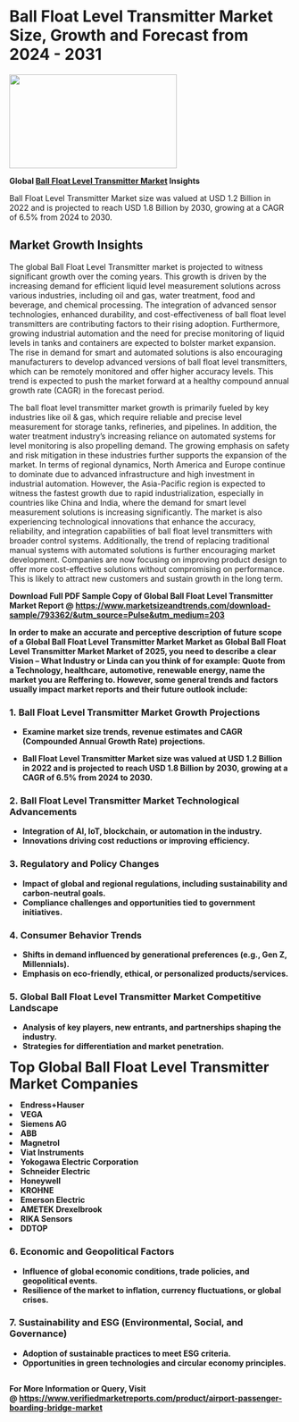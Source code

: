 <H1>Ball Float Level Transmitter Market Size, Growth and Forecast from 2024 - 2031</H1><img class="aligncenter size-medium wp-image-584254" src="https://thirdeyenews.in/wp-content/uploads/2024/09/Global-Market-Research-300x168.jpeg" alt="" width="300" height="168" /><p><strong>Global&nbsp;<a href="https://www.marketsizeandtrends.com/download-sample/793362/&amp;utm_source=Pulse&amp;utm_medium=203">Ball Float Level Transmitter Market</a> Insights</strong></p><p>Ball Float Level Transmitter Market size was valued at USD 1.2 Billion in 2022 and is projected to reach USD 1.8 Billion by 2030, growing at a CAGR of 6.5% from 2024 to 2030.</p><p><h2>Market Growth Insights</h2> <p>The global Ball Float Level Transmitter market is projected to witness significant growth over the coming years. This growth is driven by the increasing demand for efficient liquid level measurement solutions across various industries, including oil and gas, water treatment, food and beverage, and chemical processing. The integration of advanced sensor technologies, enhanced durability, and cost-effectiveness of ball float level transmitters are contributing factors to their rising adoption. Furthermore, growing industrial automation and the need for precise monitoring of liquid levels in tanks and containers are expected to bolster market expansion. The rise in demand for smart and automated solutions is also encouraging manufacturers to develop advanced versions of ball float level transmitters, which can be remotely monitored and offer higher accuracy levels. This trend is expected to push the market forward at a healthy compound annual growth rate (CAGR) in the forecast period.</p> <p><strong></strong></p> <p>The ball float level transmitter market growth is primarily fueled by key industries like oil & gas, which require reliable and precise level measurement for storage tanks, refineries, and pipelines. In addition, the water treatment industry’s increasing reliance on automated systems for level monitoring is also propelling demand. The growing emphasis on safety and risk mitigation in these industries further supports the expansion of the market. In terms of regional dynamics, North America and Europe continue to dominate due to advanced infrastructure and high investment in industrial automation. However, the Asia-Pacific region is expected to witness the fastest growth due to rapid industrialization, especially in countries like China and India, where the demand for smart level measurement solutions is increasing significantly. The market is also experiencing technological innovations that enhance the accuracy, reliability, and integration capabilities of ball float level transmitters with broader control systems. Additionally, the trend of replacing traditional manual systems with automated solutions is further encouraging market development. Companies are now focusing on improving product design to offer more cost-effective solutions without compromising on performance. This is likely to attract new customers and sustain growth in the long term.</p> <p><strong></p><p><span class=""><strong>Download Full PDF Sample Copy of Global Ball Float Level Transmitter Market Report</strong> @ <a href="https://www.marketsizeandtrends.com/download-sample/793362/&amp;utm_source=Pulse&amp;utm_medium=203" target="_blank">https://www.marketsizeandtrends.com/download-sample/793362/&amp;utm_source=Pulse&amp;utm_medium=203</a></span></p><p>In order to make an accurate and perceptive description of future scope of a Global&nbsp;Ball Float Level Transmitter Market Market as Global&nbsp;Ball Float Level Transmitter Market Market of 2025, you need to describe a clear Vision &ndash; What Industry or Linda can you think of for example: Quote from a Technology, healthcare, automotive, renewable energy, name the market you are Reffering to. However, some general trends and factors usually impact market reports and their future outlook include:</p><h3>1.&nbsp;<strong>Ball Float Level Transmitter Market Growth Projections</strong></h3><ul><li>Examine market size trends, revenue estimates and CAGR (Compounded Annual Growth Rate) projections.</li><li><p>Ball Float Level Transmitter Market size was valued at USD 1.2 Billion in 2022 and is projected to reach USD 1.8 Billion by 2030, growing at a CAGR of 6.5% from 2024 to 2030.</p></li></ul><h3>2.&nbsp;<strong>Ball Float Level Transmitter Market Technological Advancements</strong></h3><ul><li>Integration of AI, IoT, blockchain, or automation in the industry.</li><li>Innovations driving cost reductions or improving efficiency.</li></ul><h3>3.&nbsp;<strong>Regulatory and Policy Changes</strong></h3><ul><li>Impact of global and regional regulations, including sustainability and carbon-neutral goals.</li><li>Compliance challenges and opportunities tied to government initiatives.</li></ul><h3>4.&nbsp;<strong>Consumer Behavior Trends</strong></h3><ul><li>Shifts in demand influenced by generational preferences (e.g., Gen Z, Millennials).</li><li>Emphasis on eco-friendly, ethical, or personalized products/services.</li></ul><h3>5.&nbsp;<strong>Global Ball Float Level Transmitter Market Competitive Landscape</strong></h3><ul><li>Analysis of key players, new entrants, and partnerships shaping the industry.</li><li>Strategies for differentiation and market penetration.</li></ul><p data-pm-slice="1 1 []"><span style="color: inherit; font-family: inherit; font-size: 25px;">Top Global Ball Float Level Transmitter Market Companies</span></p><div class="" data-test-id=""><p><li>Endress+Hauser</li><li> VEGA</li><li> Siemens AG</li><li> ABB</li><li> Magnetrol</li><li> Viat Instruments</li><li> Yokogawa Electric Corporation</li><li> Schneider Electric</li><li> Honeywell</li><li> KROHNE</li><li> Emerson Electric</li><li> AMETEK Drexelbrook</li><li> RIKA Sensors</li><li> DDTOP</li></p></div><h3>6.&nbsp;<strong>Economic and Geopolitical Factors</strong></h3><ul><li>Influence of global economic conditions, trade policies, and geopolitical events.</li><li>Resilience of the market to inflation, currency fluctuations, or global crises.</li></ul><h3>7.&nbsp;<strong>Sustainability and ESG (Environmental, Social, and Governance)</strong></h3><ul><li>Adoption of sustainable practices to meet ESG criteria.</li><li>Opportunities in green technologies and circular economy principles.</li></ul><h2><strong style="font-size: 14px;">For More Information or Query, Visit @&nbsp;</strong><a style="background-color: #ffffff; font-size: 14px;" href="https://www.marketsizeandtrends.com/report/ball-float-level-transmitter-market/" target="_blank">https://www.verifiedmarketreports.com/product/airport-passenger-boarding-bridge-market</a></h2>
